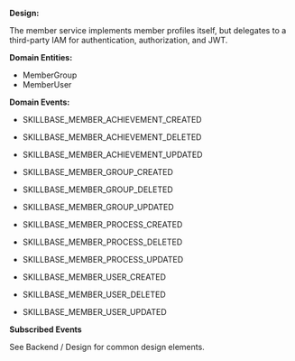 **Design:**

The member service implements member profiles itself, but delegates to a third-party IAM for authentication, authorization, and JWT.

**Domain Entities:**

* MemberGroup
* MemberUser

**Domain Events:**

* SKILLBASE_MEMBER_ACHIEVEMENT_CREATED
* SKILLBASE_MEMBER_ACHIEVEMENT_DELETED
* SKILLBASE_MEMBER_ACHIEVEMENT_UPDATED

* SKILLBASE_MEMBER_GROUP_CREATED
* SKILLBASE_MEMBER_GROUP_DELETED
* SKILLBASE_MEMBER_GROUP_UPDATED

* SKILLBASE_MEMBER_PROCESS_CREATED
* SKILLBASE_MEMBER_PROCESS_DELETED
* SKILLBASE_MEMBER_PROCESS_UPDATED

* SKILLBASE_MEMBER_USER_CREATED
* SKILLBASE_MEMBER_USER_DELETED
* SKILLBASE_MEMBER_USER_UPDATED

**Subscribed Events**

See Backend / Design for common design elements.
